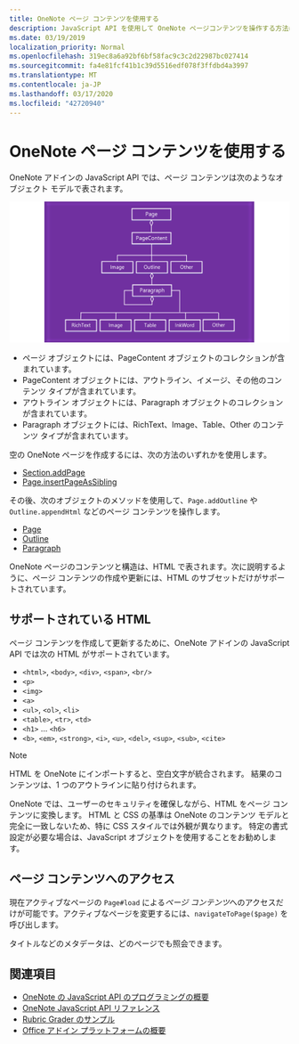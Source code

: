 ```yaml
---
title: OneNote ページ コンテンツを使用する
description: JavaScript API を使用して OneNote ページコンテンツを操作する方法について説明します。
ms.date: 03/19/2019
localization_priority: Normal
ms.openlocfilehash: 319ec8a6a92bf6bf58fac9c3c2d22987bc027414
ms.sourcegitcommit: fa4e81fcf41b1c39d5516edf078f3ffdbd4a3997
ms.translationtype: MT
ms.contentlocale: ja-JP
ms.lasthandoff: 03/17/2020
ms.locfileid: "42720940"
---
```

# <a name="work-with-onenote-page-content"></a>OneNote ページ コンテンツを使用する

OneNote アドインの JavaScript API では、ページ コンテンツは次のようなオブジェクト モデルで表されます。

  ![OneNote ページのオブジェクト モデル図](../images/one-note-om-page.png)

- ページ オブジェクトには、PageContent オブジェクトのコレクションが含まれています。
- PageContent オブジェクトには、アウトライン、イメージ、その他のコンテンツ タイプが含まれています。
- アウトライン オブジェクトには、Paragraph オブジェクトのコレクションが含まれています。
- Paragraph オブジェクトには、RichText、Image、Table、Other のコンテンツ タイプが含まれています。

空の OneNote ページを作成するには、次の方法のいずれかを使用します。

- [Section.addPage](/javascript/api/onenote/onenote.section#addpage-title-)
- [Page.insertPageAsSibling](/javascript/api/onenote/onenote.section#insertsectionassibling-location--title-)

その後、次のオブジェクトのメソッドを使用して、`Page.addOutline` や `Outline.appendHtml` などのページ コンテンツを操作します。

- [Page](/javascript/api/onenote/onenote.page)
- [Outline](/javascript/api/onenote/onenote.outline)
- [Paragraph](/javascript/api/onenote/onenote.paragraph)

OneNote ページのコンテンツと構造は、HTML で表されます。次に説明するように、ページ コンテンツの作成や更新には、HTML のサブセットだけがサポートされています。

## <a name="supported-html"></a>サポートされている HTML

ページ コンテンツを作成して更新するために、OneNote アドインの JavaScript API では次の HTML がサポートされています。

- `<html>`, `<body>`, `<div>`, `<span>`, `<br/>`
- `<p>`
- `<img>`
- `<a>`
- `<ul>`, `<ol>`, `<li>`
- `<table>`, `<tr>`, `<td>`
- `<h1>` ... `<h6>`
- `<b>`, `<em>`, `<strong>`, `<i>`, `<u>`, `<del>`, `<sup>`, `<sub>`, `<cite>`

> [!NOTE]
> HTML を OneNote にインポートすると、空白文字が統合されます。 結果のコンテンツは、1 つのアウトラインに貼り付けられます。

OneNote では、ユーザーのセキュリティを確保しながら、HTML をページ コンテンツに変換します。 HTML と CSS の基準は OneNote のコンテンツ モデルと完全に一致しないため、特に CSS スタイルでは外観が異なります。 特定の書式設定が必要な場合は、JavaScript オブジェクトを使用することをお勧めします。

## <a name="accessing-page-contents"></a>ページ コンテンツへのアクセス

現在アクティブなページの `Page#load` による*ページ コンテンツ*へのアクセスだけが可能です。アクティブなページを変更するには、`navigateToPage($page)` を呼び出します。

タイトルなどのメタデータは、どのページでも照会できます。

## <a name="see-also"></a>関連項目

- [OneNote の JavaScript API のプログラミングの概要](onenote-add-ins-programming-overview.md)
- [OneNote JavaScript API リファレンス](../reference/overview/onenote-add-ins-javascript-reference.md)
- [Rubric Grader のサンプル](https://github.com/OfficeDev/OneNote-Add-in-Rubric-Grader)
- [Office アドイン プラットフォームの概要](../overview/office-add-ins.md)
